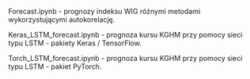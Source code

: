 Forecast.ipynb - prognozy indeksu WIG różnymi metodami wykorzystującymi autokorelację.

Keras_LSTM_forecast.ipynb - prognoza kursu KGHM przy pomocy sieci typu LSTM - pakiety Keras / TensorFlow.

Torch_LSTM_forecast.ipynb - prognoza kursu KGHM przy pomocy sieci typu LSTM - pakiet PyTorch.

